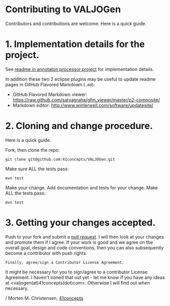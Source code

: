 Contributing to VALJOGen
========================

Contributors and contributions are welcome. Here is a quick guide.

# 1. Implementation details for the project.
See [readme in annotaton processor project](../../blob/master/valjogen-processor/README.md) for implementation details.

In addition these two 2 eclipse plugins may be useful to update readme pages in GitHub Flavored Markdown (`.md`):

- GitHub Flavored Markdown viewer: https://raw.github.com/satyagraha/gfm_viewer/master/p2-composite/
- Markdown editor: http://www.winterwell.com/software/updatesite/

# 2. Cloning and change procedure.
Here is a quick guide.

Fork, then clone the repo:

    git clone git@github.com:41concepts/VALJOGen.git

Make sure ALL the tests pass:

    mvn test

Make your change. Add documentation and tests for your change. Make ALL the tests pass:

    mvn test

# 3. Getting your changes accepted.

Push to your fork and submit a [pull request](https://help.github.com/articles/using-pull-requests). I will then look at your changes
and promote them if I agree. If your work is good and we agree on the overall goal, design and code conventions, then you can also
subsequently become a contributor with push rights.

    Finally, agree/sign a Contributor License Agreement.

It might be necessary for you to sign/agree to a contributor License Agreement. I haven't ironed that out yet - let me know if you
have any ideas at <valjogen(at)41concepts(dot)com>. Otherwise I will find out when necessary.

/ Morten M. Christensen, [41concepts](http://www.41concepts.com)